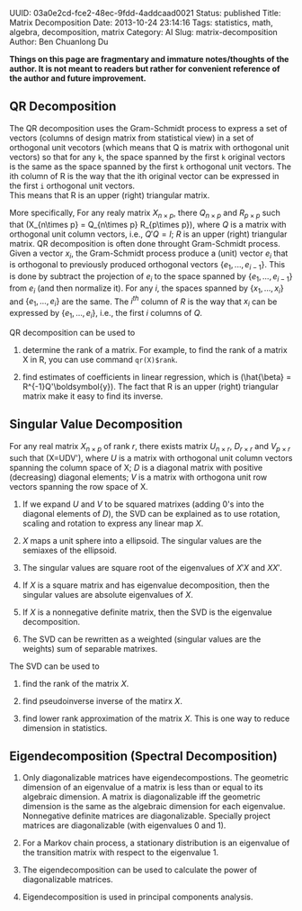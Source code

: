 UUID: 03a0e2cd-fce2-48ec-9fdd-4addcaad0021
Status: published
Title: Matrix Decomposition
Date: 2013-10-24 23:14:16
Tags: statistics, math, algebra, decomposition, matrix
Category: AI
Slug: matrix-decomposition
Author: Ben Chuanlong Du

**Things on this page are fragmentary and immature notes/thoughts of the author. It is not meant to readers but rather for convenient reference of the author and future improvement.**
 
## QR Decomposition
The QR decomposition uses the Gram-Schmidt process to express a set of vectors 
(columns of design matrix from statistical view) in a set of orthogonal unit vecotors (which means that Q is matrix with orthogonal unit vectors) 
so that for any `k`, 
the space spanned by the first `k` original vectors is the same as the space spanned by the first `k` orthogonal unit vectors. 
The ith column of R is the way that the ith original vector can be expressed in the first `i` orthogonal unit vectors.  
This means that R is an upper (right) triangular matrix.

More specifically, 
For any realy matrix $X_{n\times p}$, there $Q_{n\times p}$ and $R_{p\times p}$ such that 
    \(X_{n\times p} = Q_{n\times p} R_{p\times p}\),
where $Q$ is a matrix with orthogonal unit column vectors, 
i.e., $Q'Q=I$; $R$ is an upper (right) triangular matrix.
QR decomposition is often done throught Gram-Schmidt process. 
Given a vector $x_i$, 
the Gram-Schmidt process produce a (unit) vector $e_i$ that is orthogonal to previously produced orthogonal vectors $\{e_1,...,e_{i-1}\}$. 
This is done by subtract the projection of $e_i$ to the space spanned by $\{e_1,...,e_{i-1}\}$ from $e_i$ (and then normalize it).
For any $i$, 
the spaces spanned by $\{x_1, ..., x_i\}$ and $\{e_1, ..., e_i\}$ are the same. 
The $i^{th}$ column of $R$ is the way that $x_i$ can be expressed by $\{e_1, ..., e_i\}$,
i.e., the first $i$ columns of $Q$.

QR decomposition can be used to

1. determine the rank of a matrix. 
For example, to find the rank of a matrix X in R, you can use command `qr(X)$rank`.

2. find estimates of coefficients in linear regression, 
which is 
        \(\hat{\beta} = R^{-1}Q'\boldsymbol{y}\).
The fact that R is an upper (right) triangular matrix make it easy to find its inverse. 

## Singular Value Decomposition

For any real matrix $X_{n\times p}$ of rank $r$,
there exists matrix $U_{n\times r}$, $D_{r\times r}$ and $V_{p\times r}$ such that
	\(X=UDV'\),
where $U$ is a matrix with orthogonal unit column vectors spanning the column space of X;
$D$ is a diagonal matrix with positive (decreasing) diagonal elements; 
$V$ is a matrix with orthogona unit row vectors spanning the row space of X.

1. If we expand $U$ and $V$ to be squared matrixes (adding 0's into the diagonal elements of $D$),
the SVD can be explained as to use rotation, scaling and rotation to express any linear map $X$.

2. $X$ maps a unit sphere into a ellipsoid. 
The singular values are the semiaxes of the ellipsoid.

3. The singular values are square root of the eigenvalues of $X'X$ and $XX'$.

4. If $X$ is a square matrix and has eigenvalue decomposition,
then the singular values are absolute eigenvalues of $X$.

5. If $X$ is a nonnegative definite matrix, 
then the SVD is the eigenvalue decomposition.

5. The SVD can be rewritten as a weighted (singular values are the weights) sum of separable matrixes.

The SVD can be used to

1. find the rank of the matrix $X$.

2. find pseudoinverse inverse of the matirx $X$.

3. find lower rank approximation of the matrix $X$. 
This is one way to reduce dimension in statistics.

## Eigendecomposition (Spectral Decomposition)

1. Only diagonalizable matrices have eigendecompostions.
The geometric dimension of an eigenvalue of a matrix is less than or equal to its algebraic dimension.
A matrix is diagonalizable iff the geometric dimension is the same as the algebraic dimension for each eigenvalue.
Nonnegative definite matrices are diagonalizable.
Specially project matrices are diagonalizable (with eigenvalues 0 and 1).


2. For a Markov chain process, 
a stationary distribution is an eigenvalue of the transition matrix with respect to the eigenvalue 1.

3. The eigendecomposition can be used to calculate the power of diagonalizable matrices.

4. Eigendecomposition is used in principal components analysis. 




